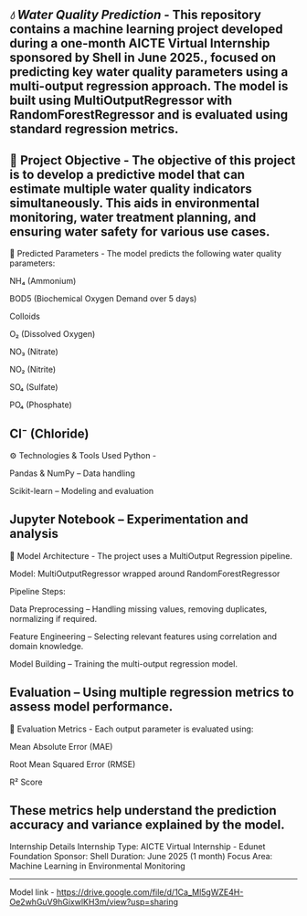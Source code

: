 *💧 Water Quality Prediction* -
This repository contains a machine learning project developed during a one-month  AICTE Virtual Internship sponsored by Shell in June 2025., focused on predicting key water quality parameters using a multi-output regression approach. The model is built using MultiOutputRegressor with RandomForestRegressor and is evaluated using standard regression metrics.
---------------------------------------------------------------------------------------------------------------------------------------------------------------------------------------------------------------------
📌 Project Objective -
The objective of this project is to develop a predictive model that can estimate multiple water quality indicators simultaneously. This aids in environmental monitoring, water treatment planning, and ensuring water safety for various use cases.
---------------------------------------------------------------------------------------------------------------------------------------------------------------------------------------------------------------------
🧪 Predicted Parameters -
The model predicts the following water quality parameters:

NH₄ (Ammonium)

BOD5 (Biochemical Oxygen Demand over 5 days)

Colloids

O₂ (Dissolved Oxygen)

NO₃ (Nitrate)

NO₂ (Nitrite)

SO₄ (Sulfate)

PO₄ (Phosphate)

Cl⁻ (Chloride)
---------------------------------------------------------------------------------------------------------------------------------------------------------------------------------------------------------------------
⚙️ Technologies & Tools Used
Python -

Pandas & NumPy – Data handling

Scikit-learn – Modeling and evaluation

Jupyter Notebook – Experimentation and analysis
---------------------------------------------------------------------------------------------------------------------------------------------------------------------------------------------------------------------
🧠 Model Architecture -
The project uses a MultiOutput Regression pipeline.

Model: MultiOutputRegressor wrapped around RandomForestRegressor

Pipeline Steps:

Data Preprocessing – Handling missing values, removing duplicates, normalizing if required.

Feature Engineering – Selecting relevant features using correlation and domain knowledge.

Model Building – Training the multi-output regression model.

Evaluation – Using multiple regression metrics to assess model performance.
---------------------------------------------------------------------------------------------------------------------------------------------------------------------------------------------------------------------
📐 Evaluation Metrics -
Each output parameter is evaluated using:

Mean Absolute Error (MAE)

Root Mean Squared Error (RMSE)

R² Score

These metrics help understand the prediction accuracy and variance explained by the model.
---------------------------------------------------------------------------------------------------------------------------------------------------------------------------------------------------------------------

Internship Details
Internship Type: AICTE Virtual Internship - Edunet Foundation
Sponsor: Shell
Duration: June 2025 (1 month)
Focus Area: Machine Learning in Environmental Monitoring


_____________________________________________________________________________________________________________________________________________________________________________________________________________________

Model link - https://drive.google.com/file/d/1Ca_Ml5gWZE4H-Oe2whGuV9hGixwlKH3m/view?usp=sharing








